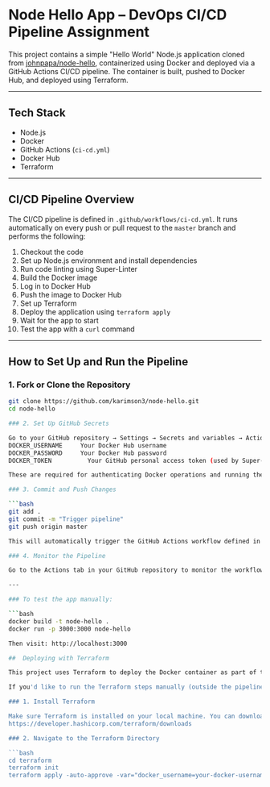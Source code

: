 # Node Hello App – DevOps CI/CD Pipeline Assignment

This project contains a simple "Hello World" Node.js application cloned from [johnpapa/node-hello](https://github.com/johnpapa/node-hello), containerized using Docker and deployed via a GitHub Actions CI/CD pipeline. The container is built, pushed to Docker Hub, and deployed using Terraform.

---

## Tech Stack

- Node.js
- Docker
- GitHub Actions (`ci-cd.yml`)
- Docker Hub
- Terraform

---

##  CI/CD Pipeline Overview

The CI/CD pipeline is defined in `.github/workflows/ci-cd.yml`. It runs automatically on every push or pull request to the `master` branch and performs the following:

1. Checkout the code
2. Set up Node.js environment and install dependencies
3. Run code linting using Super-Linter
4. Build the Docker image
5. Log in to Docker Hub
6. Push the image to Docker Hub
7. Set up Terraform
8. Deploy the application using `terraform apply`
9. Wait for the app to start
10. Test the app with a `curl` command

---

##  How to Set Up and Run the Pipeline

### 1. Fork or Clone the Repository

```bash
git clone https://github.com/karimson3/node-hello.git
cd node-hello

### 2. Set Up GitHub Secrets

Go to your GitHub repository → Settings → Secrets and variables → Actions, and add the following secrets:
DOCKER_USERNAME   	Your Docker Hub username
DOCKER_PASSWORD    	Your Docker Hub password
DOCKER_TOKEN	      Your GitHub personal access token (used by Super-Linter)

These are required for authenticating Docker operations and running the linter.

### 3. Commit and Push Changes

```bash
git add .
git commit -m "Trigger pipeline"
git push origin master

This will automatically trigger the GitHub Actions workflow defined in .github/workflows/ci-cd.yml

### 4. Monitor the Pipeline

Go to the Actions tab in your GitHub repository to monitor the workflow execution and logs.

---

### To test the app manually:

```bash
docker build -t node-hello .
docker run -p 3000:3000 node-hello

Then visit: http://localhost:3000

##  Deploying with Terraform

This project uses Terraform to deploy the Docker container as part of the CI/CD pipeline.

If you'd like to run the Terraform steps manually (outside the pipeline), follow these instructions:

### 1. Install Terraform

Make sure Terraform is installed on your local machine. You can download it from:  
https://developer.hashicorp.com/terraform/downloads

### 2. Navigate to the Terraform Directory

```bash
cd terraform
terraform init
terraform apply -auto-approve -var="docker_username=your-docker-username"


